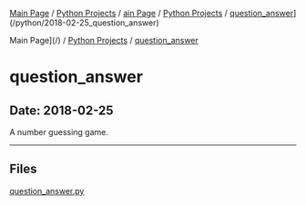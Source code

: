 [Main Page](/) / [Python Projects](/python) / [ain Page](/) / [Python Projects](/python) / [question_answer](/python/2018-02-25_question_answer)](/python/2018-02-25_question_answer)

Main Page](/) / [Python Projects](/python) / [question_answer](/python/2018-02-25_question_answer)

# question_answer

## Date: 2018-02-25

A number guessing game.

-----

## Files

[question_answer.py](question_answer.py)